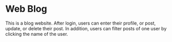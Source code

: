 # Web Blog
This is a blog website. After login, users can enter their profile, or post, update, or delete their post. In addition, users can filter posts of one user by clicking the name of the user.
